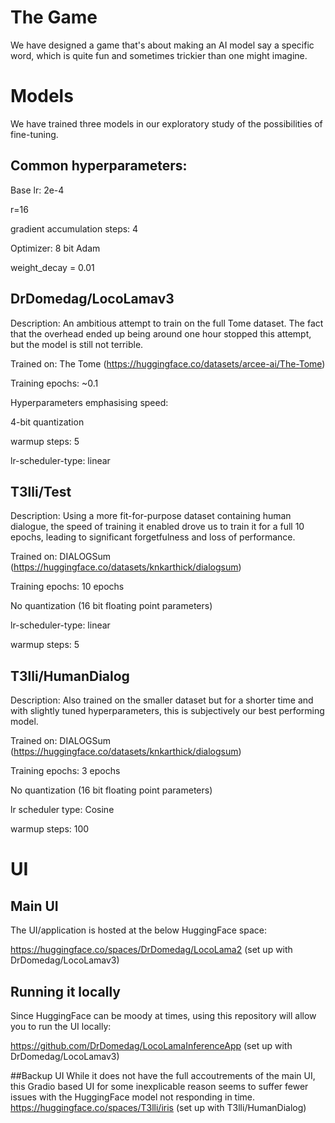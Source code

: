 # The Game
We have designed a game that's about making an AI model say a specific word, which is quite fun and sometimes trickier than one might imagine.

# Models
We have trained three models in our exploratory study of the possibilities of fine-tuning.

## Common hyperparameters:
Base lr: 2e-4

r=16

gradient accumulation steps: 4

Optimizer: 8 bit Adam

weight_decay = 0.01

## DrDomedag/LocoLamav3
Description: An ambitious attempt to train on the full Tome dataset. The fact that the overhead ended up being around one hour stopped this attempt, but the model is still not terrible.

Trained on: The Tome (https://huggingface.co/datasets/arcee-ai/The-Tome)

Training epochs: ~0.1

Hyperparameters emphasising speed:

4-bit quantization

warmup steps: 5

lr-scheduler-type: linear

## T3lli/Test
Description: Using a more fit-for-purpose dataset containing human dialogue, the speed of training it enabled drove us to train it for a full 10 epochs, leading to significant forgetfulness and loss of performance.

Trained on: DIALOGSum (https://huggingface.co/datasets/knkarthick/dialogsum)

Training epochs: 10 epochs

No quantization (16 bit floating point parameters)

lr-scheduler-type: linear

warmup steps: 5

## T3lli/HumanDialog
Description: Also trained on the smaller dataset but for a shorter time and with slightly tuned hyperparameters, this is subjectively our best performing model.

Trained on: DIALOGSum (https://huggingface.co/datasets/knkarthick/dialogsum)

Training epochs: 3 epochs

No quantization (16 bit floating point parameters)

lr scheduler type: Cosine

warmup steps: 100

# UI
## Main UI
The UI/application is hosted at the below HuggingFace space:

https://huggingface.co/spaces/DrDomedag/LocoLama2 (set up with DrDomedag/LocoLamav3)

## Running it locally
Since HuggingFace can be moody at times, using this repository will allow you to run the UI locally:

https://github.com/DrDomedag/LocoLamaInferenceApp (set up with DrDomedag/LocoLamav3)

##Backup UI
While it does not have the full accoutrements of the main UI, this Gradio based UI for some inexplicable reason seems to suffer fewer issues with the HuggingFace model not responding in time.
https://huggingface.co/spaces/T3lli/iris (set up with T3lli/HumanDialog)

